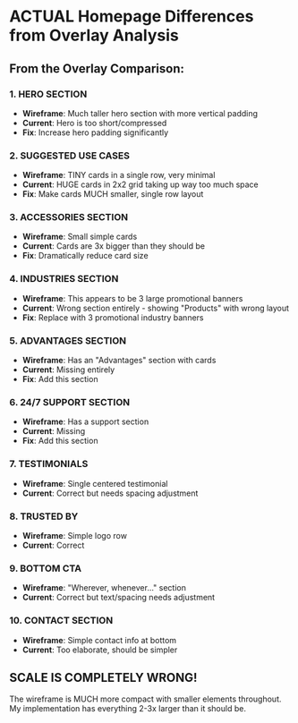 # ACTUAL Homepage Differences from Overlay Analysis

## From the Overlay Comparison:

### 1. **HERO SECTION**
- **Wireframe**: Much taller hero section with more vertical padding
- **Current**: Hero is too short/compressed
- **Fix**: Increase hero padding significantly

### 2. **SUGGESTED USE CASES**
- **Wireframe**: TINY cards in a single row, very minimal
- **Current**: HUGE cards in 2x2 grid taking up way too much space
- **Fix**: Make cards MUCH smaller, single row layout

### 3. **ACCESSORIES SECTION**
- **Wireframe**: Small simple cards
- **Current**: Cards are 3x bigger than they should be
- **Fix**: Dramatically reduce card size

### 4. **INDUSTRIES SECTION** 
- **Wireframe**: This appears to be 3 large promotional banners
- **Current**: Wrong section entirely - showing "Products" with wrong layout
- **Fix**: Replace with 3 promotional industry banners

### 5. **ADVANTAGES SECTION**
- **Wireframe**: Has an "Advantages" section with cards
- **Current**: Missing entirely
- **Fix**: Add this section

### 6. **24/7 SUPPORT SECTION**
- **Wireframe**: Has a support section
- **Current**: Missing
- **Fix**: Add this section

### 7. **TESTIMONIALS**
- **Wireframe**: Single centered testimonial
- **Current**: Correct but needs spacing adjustment

### 8. **TRUSTED BY**
- **Wireframe**: Simple logo row
- **Current**: Correct

### 9. **BOTTOM CTA**
- **Wireframe**: "Wherever, whenever..." section
- **Current**: Correct but text/spacing needs adjustment

### 10. **CONTACT SECTION**
- **Wireframe**: Simple contact info at bottom
- **Current**: Too elaborate, should be simpler

## SCALE IS COMPLETELY WRONG!
The wireframe is MUCH more compact with smaller elements throughout. My implementation has everything 2-3x larger than it should be.
